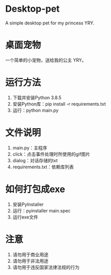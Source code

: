 # Desktop-pet
A simple desktop pet for my princess YRY.

# 桌面宠物
一个简单的小宠物，送给我的公主 YRY。

# 运行方法
1. 下载并安装Python 3.8.5
2. 安装Python库：pip install -r requirements.txt
3. 运行：python main.py

# 文件说明
1. main.py：主程序
2. click：点击事件处理时所使用的gif图片
3. dialog：对话存储的txt
4. requirements.txt：依赖库列表

# 如何打包成exe
1. 安装PyInstaller
2. 运行：pyinstaller main.spec
3. 运行exe文件

# 注意
1. 请勿用于商业用途
2. 请勿用于非法用途
3. 请勿用于违反国家法律法规的行为
